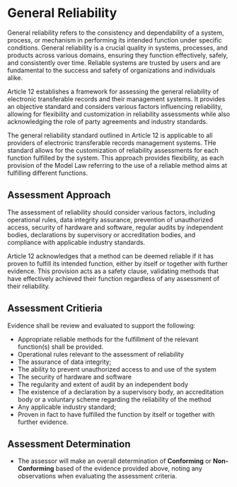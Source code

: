 # General Reliability

General reliability refers to the consistency and dependability of a system, process, or mechanism in performing its intended function under specific conditions. General reliability is a crucial quality in systems, processes, and products across various domains, ensuring they function effectively, safely, and consistently over time. Reliable systems are trusted by users and are fundamental to the success and safety of organizations and individuals alike.

Article 12 establishes a framework for assessing the general reliability of electronic transferable records and their management systems. It provides an objective standard and considers various factors influencing reliability, allowing for flexibility and customization in reliability assessments while also acknowledging the role of party agreements and industry standards.

The general reliability standard outlined in Article 12 is applicable to all providers of electronic transferable records management systems. THe standard allows for the customization of reliability assessments for each function fulfilled by the system. This approach provides flexibility, as each provision of the Model Law referring to the use of a reliable method aims at fulfilling different functions.

## Assessment Approach

The assessment of reliability should consider various factors, including operational rules, data integrity assurance, prevention of unauthorized access, security of hardware and software, regular audits by independent bodies, declarations by supervisory or accreditation bodies, and compliance with applicable industry standards.

Article 12 acknowledges that a method can be deemed reliable if it has proven to fulfill its intended function, either by itself or together with further evidence. This provision acts as a safety clause, validating methods that have effectively achieved their function regardless of any assessment of their reliability.

## Assessment Critieria

Evidence shall be review and evaluated to support the following:

* Appropriate reliable methods for the fulfillment of the relevant function(s) shall be provided.
* Operational rules relevant to the assessment of reliability
* The assurance of data integrity;
* The ability to prevent unauthorized access to and use of the system
* The security of hardware and software
* The regularity and extent of audit by an independent body
* The existence of a declaration by a supervisory body, an accreditation body or a voluntary scheme regarding the reliability of the method
* Any applicable industry standard;
* Proven in fact to have fulfilled the function by itself or together with further evidence.

## Assessment Determination

* The assessor will make an overall determination of **Conforming** or **Non-Conforming** based of the evidence provided above, noting any observations when evaluating the assessment criteria.
